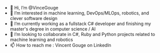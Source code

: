 - 👋 Hi, I’m @VinceGouge
- 👀 I’m interested in machine learning, DevOps/MLOps, robotics, and clever software design
- 🌱 I’m currently working as a fullstack C# developer and finishing my master's degree in computer science / AI
- 💞️ I’m looking to collaborate in C#, Ruby and Python projects related to machine learning and robotics
- 📫 How to reach me : Vincent Gouge on LinkedIn

<!---
VinceGouge/VinceGouge is a ✨ special ✨ repository because its `README.md` (this file) appears on your GitHub profile.
You can click the Preview link to take a look at your changes.
--->
